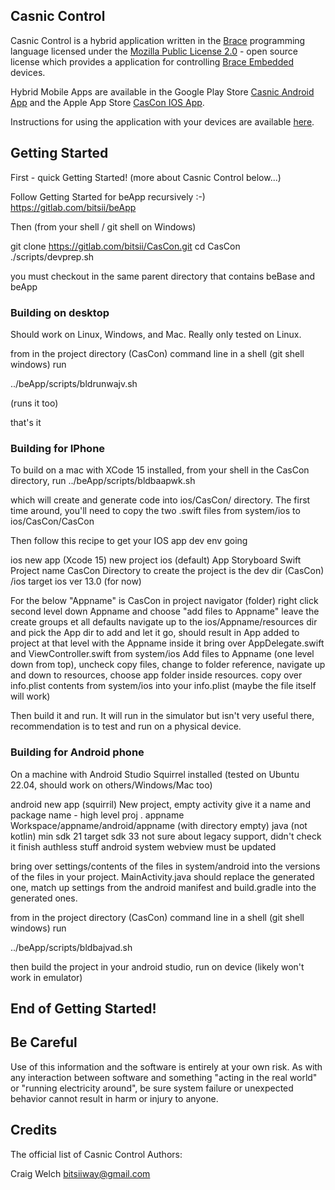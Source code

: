 
## Casnic Control

Casnic Control is a hybrid application written in the [Brace](https://github.com/bitsii/beBase) programming language licensed under the [Mozilla Public License 2.0](https://www.mozilla.org/en-US/MPL/2.0/) - open source license which provides a application for controlling [Brace Embedded](https://github.com/bitsii/beEmb) devices.

Hybrid Mobile Apps are available in the Google Play Store [Casnic Android App](https://play.google.com/store/apps/details?id=casnic.control&gl=US) and the Apple App Store [CasCon IOS App](https://apps.apple.com/us/app/cascon/id6458984046).

Instructions for using the application with your devices are available [here](https://gitlab.com/bitsii/CasCon/-/wikis/home).

## Getting Started

First - quick Getting Started! (more about Casnic Control below...)

Follow Getting Started for beApp recursively :-)  https://gitlab.com/bitsii/beApp

Then (from your shell / git shell on Windows)

git clone https://gitlab.com/bitsii/CasCon.git
cd CasCon
./scripts/devprep.sh

you must checkout in the same parent directory that contains beBase and beApp

### Building on desktop

Should work on Linux, Windows, and Mac.  Really only tested on Linux.

from in the project directory (CasCon) command line in a shell (git shell windows) run

../beApp/scripts/bldrunwajv.sh

(runs it too)

that's it

### Building for IPhone

To build on a mac with XCode 15 installed, from your shell in the CasCon directory, run
../beApp/scripts/bldbaapwk.sh

which will create and generate code into ios/CasCon/ directory.  The first time around, you'll need to copy
the two .swift files from system/ios to ios/CasCon/CasCon

Then follow this recipe to get your IOS app dev env going

ios new app (Xcode 15)
   new project
   ios (default) App
   Storyboard
   Swift
   Project name CasCon
   Directory to create the project is the dev dir (CasCon) /ios
   target ios ver 13.0 (for now)

   For the below "Appname" is CasCon
 in project navigator (folder) right click second level down Appname and choose "add files to Appname" leave the create groups et all defaults navigate up to the ios/Appname/resources dir and pick the App dir to add and let it go, should result in App added to project at that level with the Appname inside it
   bring over AppDelegate.swift and ViewController.swift from system/ios
   Add files to Appname (one level down from top), uncheck copy files, change to folder reference, navigate up and down to resources, choose app folder inside resources.
   copy over info.plist contents from system/ios into your info.plist (maybe the file itself will work)

Then build it and run.  It will run in the simulator but isn't very useful there, recommendation is to test and run on a physical device.

### Building for Android phone

On a machine with Android Studio Squirrel installed (tested on Ubuntu 22.04, should work on others/Windows/Mac too)

android new app (squirril)
    New project, empty activity
    give it a name and package name - high level proj . appname
    Workspace/appname/android/appname (with directory empty)
    java (not kotlin)
    min sdk 21 target sdk 33
    not sure about legacy support, didn't check it
    finish
    authless stuff
    android system webview must be updated

bring over settings/contents of the files in system/android into the versions of the files in your project.  MainActivity.java should replace the generated one, match up settings from the android manifest and build.gradle into the generated ones.

from in the project directory (CasCon) command line in a shell (git shell windows) run

../beApp/scripts/bldbajvad.sh

then build the project in your android studio, run on device (likely won't work in emulator)

## End of Getting Started!

## Be Careful

Use of this information and the software is entirely at your own risk.  As with any interaction between software and something "acting in the real world" or "running electricity around", be sure system failure or unexpected behavior cannot result in harm or injury to anyone.

## Credits

The official list of Casnic Control Authors:

Craig Welch <bitsiiway@gmail.com>
